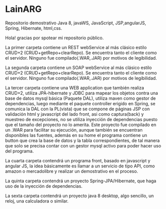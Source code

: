# LainARG
Repositorio demostrativo Java 8, javaWS, JavaScript, JSP,angularJS, Spring, Hibernate, html,css.

Hola! gracias por spotear mi repositorio público. 

La primer carpeta contiene un REST webService al más clásico estilo CRUD+2 (CRUD+getRepo+clearRepo). Se encuentra tanto el cliente como el servidor. Ninguno fue compilado(.WAR,.JAR) por motivos de legibilidad. 

La segunda carpeta contiene un SOAP webService al más clásico estilo CRUD+2 (CRUD+getRepo+clearRepo). Se encuentra tanto el cliente como el servidor. Ninguno fue compilado(.WAR,.JAR) por motivos de legibilidad. 

La tercer carpeta contiene una WEB application que también realiza CRUD+2, utiliza JPÀ-hibernate y JDBC para mapear los objetos contra una base de datos mysql básica (Paquete DAL), utiliza maven como gestor de dependencias, luego mediante el paquete controller erigido en Spring, se comunica la DAL con la PL(vista) que se compone de páginas JSP con validación html y javascript del lado front, asi como captura(back) y muestreo de excepciones, no se utiliza inyección de dependencias puesto que el tamaño del proyecto no lo amerita. Este proyecto fue compilado en un .WAR para facilitar su ejecución, aunque también se encuentran disponibles las fuentes, además en su home el programa contiene un button que crea la base de datos y la tabla correspondientes, de tal manera
que solo se precisa contar con un gestor mysql activo para poder hacer uso del programa.     

La cuarta carpeta contendrá un programa front, basado en javascript y angular JS, la idea básicamente es
llamar a un servicio de tipo API, como amazon o mercadolibre y realizar un demostrativo en el proceso.

La quinta carpeta contendrá un proyecto Spring-JPA/Hibernate, que haga uso de la inyección de dependencias. 

La sexta carpeta contendrá un proyecto java 8 desktop, algo sencillo, un reloj, una calculadora o similar.
